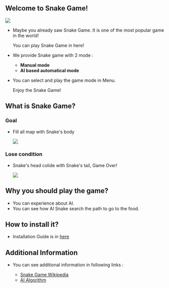 ## Welcome to Snake Game!

![](https://github.com/Gomdoree/SnakeGameAdvertise/blob/master/img/demo_AI_search.gif?raw=true)

* Maybe you already saw Snake Game. It is one of the most popular game in the world!    
    
    You can play Snake Game in here!    
    
    
* We provide Snake game with 2 mode : 
    
    * **Manual mode**    
    * **AI based automatical mode**    
        
        
* You can select and play the game mode in Menu.    
    
    Enjoy the Snake Game!

## What is Snake Game?

### Goal    
- Fill all map with Snake's body    

    ![](https://github.com/Gomdoree/SnakeGameAdvertise/blob/master/img/win_condition.png?raw=true)

### Lose condition    
- Snake's head colide with Snake's tail, Game Over!    

    ![](https://github.com/Gomdoree/SnakeGameAdvertise/blob/master/img/lose_condition.png?raw=true)    

## Why you should play the game?
* You can experience about AI.
* You can see how AI Snake search the path to go to the food.

## How to install it?
* Installation Guide is in [here](https://github.com/Gomdoree/Snake/wiki/Technical-Report#2-install)

## Additional Information
* You can see additional information in following links :    
    
    * [Snake Game Wikipedia](https://en.wikipedia.org/wiki/Snake_(video_game))   
    * [AI Algorithm](https://github.com/Gomdoree/Snake/wiki/Technical-Report#1-algorithm)
